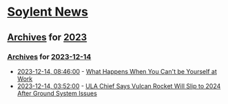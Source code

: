 # [Soylent News](../../../README.md)

## [Archives](../../index.md) for [2023](../index.md)

### [Archives](../../index.md) for [2023-12-14](index.md)

* [2023-12-14, 08:46:00](https://soylentnews.org/article.pl?sid=23/12/13/0327219&from=rss) - [What Happens When You Can't be Yourself at Work](https://soylentnews.org/article.pl?sid=23/12/13/0327219&from=rss)
* [2023-12-14, 03:52:00](https://soylentnews.org/article.pl?sid=23/12/12/0724228&from=rss) - [ULA Chief Says Vulcan Rocket Will Slip to 2024 After Ground System Issues](https://soylentnews.org/article.pl?sid=23/12/12/0724228&from=rss)
